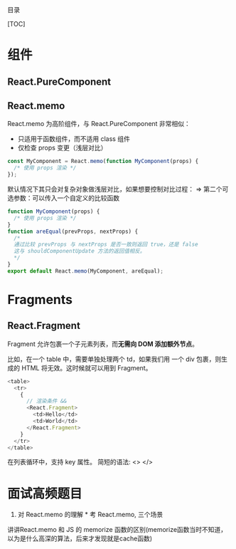 目录

[TOC]

# 组件
## React.PureComponent

## React.memo
React.memo 为高阶组件，与 React.PureComponent 非常相似：
- 只适用于函数组件，而不适用 class 组件
- 仅检查 props 变更（浅层对比）
```js
const MyComponent = React.memo(function MyComponent(props) {
  /* 使用 props 渲染 */
});
```

默认情况下其只会对复杂对象做浅层对比，如果想要控制对比过程：
=> 第二个可选参数：可以传入一个自定义的比较函数
```js
function MyComponent(props) {
  /* 使用 props 渲染 */
}
function areEqual(prevProps, nextProps) {
  /*
  通过比较 prevProps 与 nextProps 是否一致则返回 true，还是 false
  这与 shouldComponentUpdate 方法的返回值相反。
  */
}
export default React.memo(MyComponent, areEqual);
```

# Fragments
## React.Fragment
Fragment 允许包裹一个子元素列表，而**无需向 DOM 添加额外节点**。

比如，在一个 table 中，需要单独处理两个 td，如果我们用 一个 div 包裹，则生成的 HTML 将无效。这时候就可以用到 Fragment。
```js
<table>
  <tr>
    {
      // 渲染条件 &&
      <React.Fragment>
        <td>Hello</td>
        <td>World</td>
      </React.Fragment>
    } 
  </tr>
</table>
```
在列表循环中，支持 key 属性。
简短的语法: <> </>




# 面试高频题目
1. 对 React.memo 的理解 *
考 React.memo, 三个场景

讲讲React.memo 和 JS 的 memorize 函数的区别(memorize函数当时不知道，以为是什么高深的算法，后来才发现就是cache函数)
